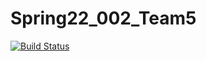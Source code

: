 # Spring22_002_Team5

[![Build Status](https://app.travis-ci.com/CSCI-3010-CUBoulder/Spring22_002_Team5.svg?branch=main)](https://app.travis-ci.com/CSCI-3010-CUBoulder/Spring22_002_Team5)
